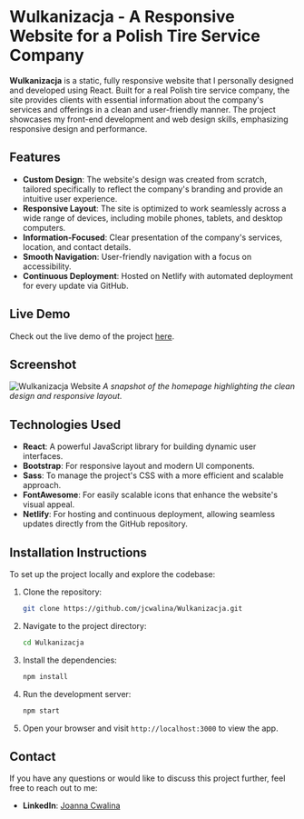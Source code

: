 # Wulkanizacja - A Responsive Website for a Polish Tire Service Company

**Wulkanizacja** is a static, fully responsive website that I personally designed and developed using React. Built for a real Polish tire service company, the site provides clients with essential information about the company's services and offerings in a clean and user-friendly manner. The project showcases my front-end development and web design skills, emphasizing responsive design and performance.

## Features

- **Custom Design**: The website's design was created from scratch, tailored specifically to reflect the company's branding and provide an intuitive user experience.
- **Responsive Layout**: The site is optimized to work seamlessly across a wide range of devices, including mobile phones, tablets, and desktop computers.
- **Information-Focused**: Clear presentation of the company's services, location, and contact details.
- **Smooth Navigation**: User-friendly navigation with a focus on accessibility.
- **Continuous Deployment**: Hosted on Netlify with automated deployment for every update via GitHub.

## Live Demo

Check out the live demo of the project [here](https://wulkanizacja-lomza.netlify.app/).

## Screenshot

![Wulkanizacja Website](https://i.imghippo.com/files/IC4097S.png)
_A snapshot of the homepage highlighting the clean design and responsive layout._

## Technologies Used

- **React**: A powerful JavaScript library for building dynamic user interfaces.
- **Bootstrap**: For responsive layout and modern UI components.
- **Sass**: To manage the project's CSS with a more efficient and scalable approach.
- **FontAwesome**: For easily scalable icons that enhance the website's visual appeal.
- **Netlify**: For hosting and continuous deployment, allowing seamless updates directly from the GitHub repository.

## Installation Instructions

To set up the project locally and explore the codebase:

1. Clone the repository:
   ```bash
   git clone https://github.com/jcwalina/Wulkanizacja.git
   ```
2. Navigate to the project directory:
   ```bash
   cd Wulkanizacja
   ```
3. Install the dependencies:
   ```bash
   npm install
   ```
4. Run the development server:
   ```bash
   npm start
   ```
5. Open your browser and visit `http://localhost:3000` to view the app.

## Contact

If you have any questions or would like to discuss this project further, feel free to reach out to me:

- **LinkedIn**: [Joanna Cwalina](https://www.linkedin.com/in/joanna-cwalina/)
